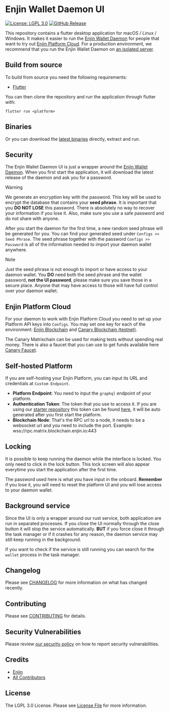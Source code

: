 # Enjin Wallet Daemon UI

[![License: LGPL 3.0](https://img.shields.io/badge/license-LGPL_3.0-purple)](https://opensource.org/license/lgpl-3-0/)
[![GitHub Release](https://img.shields.io/github/release/enjin/wallet-daemon-ui.svg?style=flat)](https://github.com/enjin/wallet-daemon-ui/releases/latest)

This repository contains a flutter desktop application for macOS / Linux / Windows. It makes it easier to run the [Enjin Wallet Daemon](https://github.com/enjin/wallet-daemon) for people that want to try out [Enjin Platform Cloud](https://platform.canary.enjin.io). For a production environment, we recommend that you run the Enjin Wallet Daemon on [an isolated server](https://docs.enjin.io/enjin-platform/getting-started/wallet-daemon#running-the-daemon-in-isolation).

## Build from source

To build from source you need the following requirements:

- [Flutter](https://docs.flutter.dev/get-started/install)

You can then clone the repository and run the application through flutter with:

`flutter run <platform>`

## Binaries

Or you can download the [latest binaries](https://github.com/enjin/wallet-daemon-ui/releases/latest) directly, extract and run.

## Security

The Enjin Wallet Daemon UI is just a wrapper around the [Enjin Wallet Daemon](https://github.com/enjin/wallet-daemon). When you first start the application, it will download the latest release of the daemon and ask you for a password.

> [!WARNING] 
> We generate an encryption key with the password. This key will be used to encrypt the database that contains your **seed phrase**.
> It is important that you **DO NOT LOSE** this password. There is absolutely no way to recover your information if you lose it.
> Also, make sure you use a safe password and do not share with anyone.

After you start the daemon for the first time, a new random seed phrase will be generated for you. You can find your generated seed under `Configs >> Seed Phrase`.
The seed phrase together with the password `Configs >> Password` is all of the information needed to import your daemon wallet anywhere.

> [!NOTE]
> Just the seed phrase is not enough to import or have access to your daemon wallet.
> You **DO** need both the seed phrase and the wallet password, **not the UI password**, please make sure you save those in a secure place. 
> Anyone that may have access to those will have full control over your daemon wallet.

## Enjin Platform Cloud

For your daemon to work with Enjin Platform Cloud you need to set up your Platform API keys into `Configs`. You may set one key for each of the environment: [Enjin Blockchain](https://platform.enjin.io) and [Canary Blockchain (testnet)](https://platform.canary.enjin.io).

The Canary Matrixchain can be used for making tests without spending real money. There is also a faucet that you can use to get funds available here [Canary Faucet](https://faucet.canary.enjin.io/).

## Self-hosted Platform

If you are self-hosting your Enjin Platform, you can input its URL and credentials at `Custom Endpoint`.

- **Platform Endpoint**: You need to input the `graphql` endpoint of your platform.
- **Authentication Token**: The token that you use to access it. If you are using our [starter repository](https://github.com/enjin/platform) this token can be found [here](https://github.com/enjin/platform/blob/16586cc39888f39a900b2d90f0b0d9d20028cb67/configs/core/.env#L9), it will be auto generated after you first start the platform.
- **Blockchain Node**: That's the RPC url to a node, it needs to be a websocket url and you need to include the port. Example: wss://rpc.matrix.blockchain.enjin.io:443

## Locking

It is possible to keep running the daemon while the interface is locked. You only need to click in the lock button. This lock screen will also appear everytime you start the application after the first time.

The password used here is what you have input in the onboard. **Remember** if you lose it, you will need to reset the platform UI and you will lose access to your daemon wallet.

## Background service

Since the UI is only a wrapper around our rust service, both application are run in separated processes. If you close the UI normally through the close button it will stop the service automatically. **BUT** if you force close it through the task manager or if it crashes for any reason, the daemon service may still keep running in the background.

If you want to check if the service is still running you can search for the `wallet` process in the task manager.

## Changelog

Please see [CHANGELOG](CHANGELOG.md) for more information on what has changed recently.

## Contributing

Please see [CONTRIBUTING](.github/CONTRIBUTING.md) for details.

## Security Vulnerabilities

Please review [our security policy](../../security/policy) on how to report security vulnerabilities.

## Credits

- [Enjin](https://github.com/enjin)
- [All Contributors](../../contributors)

## License

The LGPL 3.0 License. Please see [License File](LICENSE.md) for more information.
